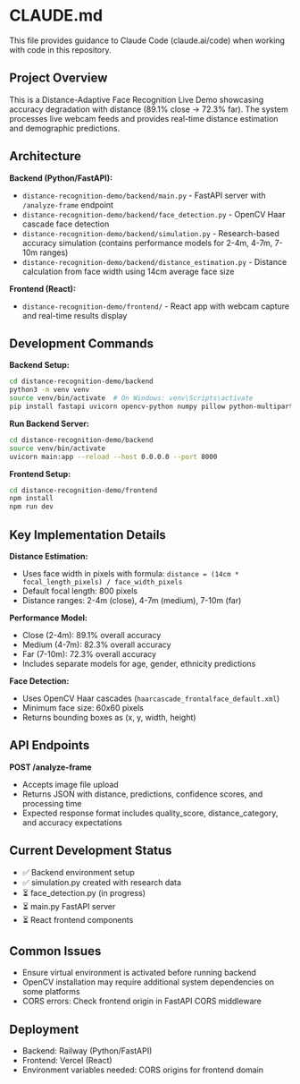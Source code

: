 # CLAUDE.md

This file provides guidance to Claude Code (claude.ai/code) when working with code in this repository.

## Project Overview

This is a Distance-Adaptive Face Recognition Live Demo showcasing accuracy degradation with distance (89.1% close → 72.3% far). The system processes live webcam feeds and provides real-time distance estimation and demographic predictions.

## Architecture

**Backend (Python/FastAPI):**
- `distance-recognition-demo/backend/main.py` - FastAPI server with `/analyze-frame` endpoint
- `distance-recognition-demo/backend/face_detection.py` - OpenCV Haar cascade face detection
- `distance-recognition-demo/backend/simulation.py` - Research-based accuracy simulation (contains performance models for 2-4m, 4-7m, 7-10m ranges)
- `distance-recognition-demo/backend/distance_estimation.py` - Distance calculation from face width using 14cm average face size

**Frontend (React):**
- `distance-recognition-demo/frontend/` - React app with webcam capture and real-time results display

## Development Commands

**Backend Setup:**
```bash
cd distance-recognition-demo/backend
python3 -m venv venv
source venv/bin/activate  # On Windows: venv\Scripts\activate
pip install fastapi uvicorn opencv-python numpy pillow python-multipart
```

**Run Backend Server:**
```bash
cd distance-recognition-demo/backend
source venv/bin/activate
uvicorn main:app --reload --host 0.0.0.0 --port 8000
```

**Frontend Setup:**
```bash
cd distance-recognition-demo/frontend
npm install
npm run dev
```

## Key Implementation Details

**Distance Estimation:**
- Uses face width in pixels with formula: `distance = (14cm * focal_length_pixels) / face_width_pixels`
- Default focal length: 800 pixels
- Distance ranges: 2-4m (close), 4-7m (medium), 7-10m (far)

**Performance Model:**
- Close (2-4m): 89.1% overall accuracy
- Medium (4-7m): 82.3% overall accuracy
- Far (7-10m): 72.3% overall accuracy
- Includes separate models for age, gender, ethnicity predictions

**Face Detection:**
- Uses OpenCV Haar cascades (`haarcascade_frontalface_default.xml`)
- Minimum face size: 60x60 pixels
- Returns bounding boxes as (x, y, width, height)

## API Endpoints

**POST /analyze-frame**
- Accepts image file upload
- Returns JSON with distance, predictions, confidence scores, and processing time
- Expected response format includes quality_score, distance_category, and accuracy expectations

## Current Development Status

- ✅ Backend environment setup
- ✅ simulation.py created with research data
- ⏳ face_detection.py (in progress)
- ⏳ main.py FastAPI server
- ⏳ React frontend components

## Common Issues

- Ensure virtual environment is activated before running backend
- OpenCV installation may require additional system dependencies on some platforms
- CORS errors: Check frontend origin in FastAPI CORS middleware

## Deployment

- Backend: Railway (Python/FastAPI)
- Frontend: Vercel (React)
- Environment variables needed: CORS origins for frontend domain